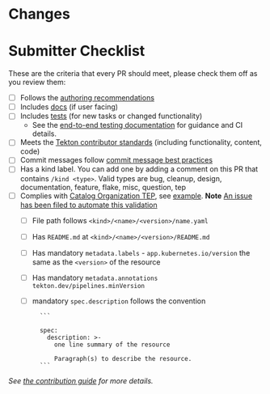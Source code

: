 <!-- 🎉🎉🎉 Thank you for the PR!!! 🎉🎉🎉 -->

# Changes

<!-- Describe your changes here- ideally you can get that description straight from
your descriptive commit message(s)! -->

# Submitter Checklist

These are the criteria that every PR should meet, please check them off as you
review them:

- [ ] Follows the [authoring recommendations][authoring]
- [ ] Includes [docs][docs] (if user facing)
- [ ] Includes [tests][tests] (for new tasks or changed functionality)
  - See the [end-to-end testing documentation][e2e] for guidance and CI details.
- [ ] Meets the [Tekton contributor standards][contributor] (including functionality, content, code)
- [ ] Commit messages follow [commit message best practices][commit]
- [ ] Has a kind label. You can add one by adding a comment on this PR that
  contains `/kind <type>`. Valid types are bug, cleanup, design, documentation,
  feature, flake, misc, question, tep
- [ ] Complies with [Catalog Organization TEP][TEP], see [example]. **Note** [An issue has been filed to automate this validation][validation]
  - [ ] File path follows  `<kind>/<name>/<version>/name.yaml`
  - [ ] Has `README.md` at `<kind>/<name>/<version>/README.md`
  - [ ] Has mandatory `metadata.labels` - `app.kubernetes.io/version` the same as the `<version>` of the resource
  - [ ] Has mandatory `metadata.annotations` `tekton.dev/pipelines.minVersion`
  - [ ] mandatory `spec.description` follows the convention

          ```

          spec:
            description: >-
              one line summary of the resource

              Paragraph(s) to describe the resource.
          ```

_See [the contribution guide](https://github.com/tektoncd/catalog/blob/master/CONTRIBUTING.md) for more details._

[TEP]: https://github.com/tektoncd/community/blob/master/teps/0003-tekton-catalog-organization.md
[example]: https://github.com/tektoncd/catalog/tree/master/task/git-clone/0.1
[validation]: https://github.com/tektoncd/catalog/issues/413
[authoring]: https://github.com/tektoncd/catalog/blob/main/recommendations.md
[docs]: https://github.com/tektoncd/community/blob/master/standards.md#docs
[tests]: https://github.com/tektoncd/community/blob/master/standards.md#tests
[e2e]: https://github.com/tektoncd/catalog/blob/main/CONTRIBUTING.md#end-to-end-testing
[contributor]: https://github.com/tektoncd/community/blob/main/standards.md
[commit]: https://github.com/tektoncd/community/blob/master/standards.md#commit-messages
